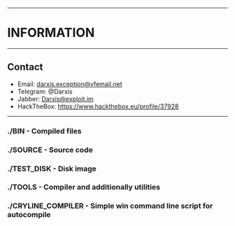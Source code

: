 ------------------
# INFORMATION #
------------------

##  Contact 
 * Email: darxis.exception@vfemail.net
 * Telegram: @Darxis
 * Jabber: Darxis@exploit.im
 * HackTheBox: https://www.hackthebox.eu/profile/37928
------------------

### ./BIN - Compiled files
### ./SOURCE - Source code
### ./TEST_DISK - Disk image
### ./TOOLS - Compiler and additionally utilities
### ./CRYLINE_COMPILER - Simple win command line script for autocompile
